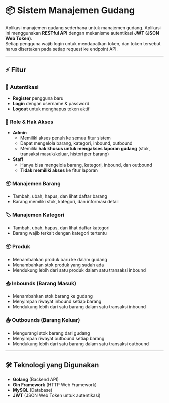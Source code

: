 # 📦 Sistem Manajemen Gudang

Aplikasi manajemen gudang sederhana untuk manajemen gudang. 
Aplikasi ini menggunakan **RESTful API** dengan mekanisme autentikasi **JWT (JSON Web Token)**.  
Setiap pengguna wajib login untuk mendapatkan token, dan token tersebut harus disertakan pada setiap request ke endpoint API.

---
## ⚡ Fitur

### 🔐 Autentikasi
- **Register** pengguna baru  
- **Login** dengan username & password  
- **Logout** untuk menghapus token aktif  

### 👥 Role & Hak Akses
- **Admin**
  - Memiliki akses penuh ke semua fitur sistem  
  - Dapat mengelola barang, kategori, inbound, outbound  
  - Memiliki **hak khusus untuk mengakses laporan gudang** (stok, transaksi masuk/keluar, histori per barang)  
- **Staff**
  - Hanya bisa mengelola barang, kategori, inbound, dan outbound  
  - **Tidak memiliki akses** ke fitur laporan  

### 📦 Manajemen Barang
- Tambah, ubah, hapus, dan lihat daftar barang  
- Barang memiliki stok, kategori, dan informasi detail  

### 🏷️ Manajemen Kategori
- Tambah, ubah, hapus, dan lihat daftar kategori  
- Barang wajib terkait dengan kategori tertentu

### 📦 Produk
- Menambahkan produk baru ke dalam gudang  
- Menambahkan stok produk yang sudah ada 
- Mendukung lebih dari satu produk dalam satu transaksi inbound  

### 📥 Inbounds (Barang Masuk)
- Menambahkan stok barang ke gudang  
- Menyimpan riwayat inbound setiap barang  
- Mendukung lebih dari satu barang dalam satu transaksi inbound  

### 📤 Outbounds (Barang Keluar)
- Mengurangi stok barang dari gudang  
- Menyimpan riwayat outbound setiap barang  
- Mendukung lebih dari satu barang dalam satu transaksi outbound  
---
## 🛠️ Teknologi yang Digunakan
- **Golang** (Backend API)  
- **Gin Framework** (HTTP Web Framework)  
- **MySQL** (Database)  
- **JWT** (JSON Web Token untuk autentikasi)  

